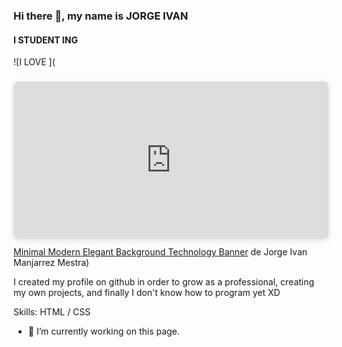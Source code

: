 ### Hi there 👋, my name is JORGE IVAN
#### I STUDENT ING
![I LOVE ](<div style="position: relative; width: 100%; height: 0; padding-top: 50.0000%;  padding-bottom: 0; box-shadow: 0 2px 8px 0 rgba(63,69,81,0.16); margin-top: 1.6em; margin-bottom: 0.9em; overflow: hidden;  border-radius: 8px; will-change: transform;">   <iframe loading="lazy" style="position: absolute; width: 100%; height: 100%; top: 0; left: 0; border: none; padding: 0;margin: 0;"     src="https:&#x2F;&#x2F;www.canva.com&#x2F;design&#x2F;DAFyC4q7-SY&#x2F;view?embed" allowfullscreen="allowfullscreen" allow="fullscreen">   </iframe> </div> <a href="https:&#x2F;&#x2F;www.canva.com&#x2F;design&#x2F;DAFyC4q7-SY&#x2F;view?utm_content=DAFyC4q7-SY&amp;utm_campaign=designshare&amp;utm_medium=embeds&amp;utm_source=link" target="_blank" rel="noopener">Minimal Modern Elegant Background Technology Banner</a> de Jorge Ivan Manjarrez Mestra)

I created my profile on github in order to grow as a professional, creating my own projects, and finally I don't know how to program yet XD

Skills: HTML / CSS

- 🔭 I’m currently working on this page. 





